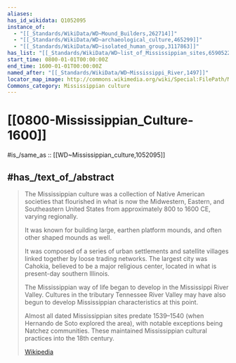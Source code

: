 ```yaml
---
aliases:
has_id_wikidata: Q1052095
instance_of:
  - "[[_Standards/WikiData/WD~Mound_Builders,262714]]"
  - "[[_Standards/WikiData/WD~archaeological_culture,465299]]"
  - "[[_Standards/WikiData/WD~isolated_human_group,3117863]]"
has_list: "[[_Standards/WikiData/WD~list_of_Mississippian_sites,6590522]]"
start_time: 0800-01-01T00:00:00Z
end_time: 1600-01-01T00:00:00Z
named_after: "[[_Standards/WikiData/WD~Mississippi_River,1497]]"
locator_map_image: http://commons.wikimedia.org/wiki/Special:FilePath/Mississippian%20cultures%20HRoe%202010.jpg
Commons_category: Mississippian culture
---
```


# [[0800-Mississippian_Culture-1600]] 

#is_/same_as :: [[WD~Mississippian_culture,1052095]] 

## #has_/text_of_/abstract 

> The Mississippian culture was a collection of Native American societies 
> that flourished in what is now the Midwestern, Eastern, and Southeastern United States 
> from approximately 800 to 1600 CE, varying regionally. 
> 
> It was known for building large, earthen platform mounds, and often other shaped mounds as well. 
> 
> It was composed of a series of urban settlements and satellite villages 
> linked together by loose trading networks. 
> The largest city was Cahokia, believed to be a major religious center, 
> located in what is present-day southern Illinois.
>
> The Mississippian way of life began to develop in the Mississippi River Valley. 
> Cultures in the tributary Tennessee River Valley 
> may have also begun to develop Mississippian characteristics at this point. 
> 
> Almost all dated Mississippian sites predate 1539–1540 
> (when Hernando de Soto explored the area), 
> with notable exceptions being Natchez communities. 
> These maintained Mississippian cultural practices into the 18th century.
>
> [Wikipedia](https://en.wikipedia.org/wiki/Mississippian%20culture) 

